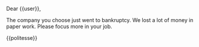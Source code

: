 Dear {{user}},

The company you choose just went to bankruptcy.
We lost a lot of money in paper work.
Please focus more in your job.

{{politesse}}